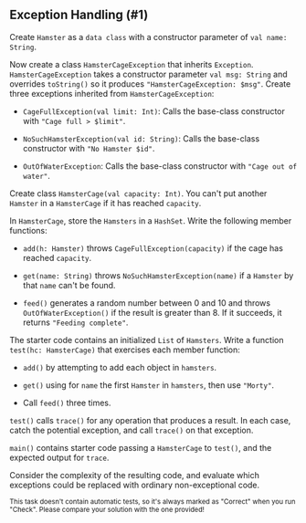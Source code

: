 ## Exception Handling (#1)

Create `Hamster` as a `data class` with a constructor parameter of `val name:
String`.

Now create a class `HamsterCageException` that inherits `Exception`.
`HamsterCageException` takes a constructor parameter `val msg: String` and
overrides `toString()` so it produces `"HamsterCageException: $msg"`. Create
three exceptions inherited from `HamsterCageException`:

- `CageFullException(val limit: Int)`: Calls the base-class constructor with
  `"Cage full > $limit"`.

- `NoSuchHamsterException(val id: String)`: Calls the base-class constructor
  with `"No Hamster $id"`.

- `OutOfWaterException`: Calls the base-class constructor with `"Cage out of
  water"`.

Create class `HamsterCage(val capacity: Int)`. You can't put another `Hamster`
in a `HamsterCage` if it has reached `capacity`.

In `HamsterCage`, store the `Hamsters` in a `HashSet`. Write the following
member functions:

- `add(h: Hamster)` throws `CageFullException(capacity)` if the cage has reached
  `capacity`.

- `get(name: String)` throws `NoSuchHamsterException(name)` if a `Hamster` by
  that `name` can't be found.

- `feed()` generates a random number between 0 and 10 and throws
  `OutOfWaterException()` if the result is greater than 8. If it succeeds, it
  returns `"Feeding complete"`.

The starter code contains an initialized `List` of `Hamsters`. Write a function
`test(hc: HamsterCage)` that exercises each member function:

- `add()` by attempting to add each object in `hamsters`.

- `get()` using for `name` the first `Hamster` in `hamsters`, then use `"Morty"`.

- Call `feed()` three times.

`test()` calls `trace()` for any operation that produces a result. In each
case, catch the potential exception, and call `trace()` on that exception.

`main()` contains starter code passing a `HamsterCage` to `test()`, and the
expected output for `trace`.

Consider the complexity of the resulting code, and evaluate which exceptions
could be replaced with ordinary non-exceptional code.

<sub> This task doesn't contain automatic tests,
so it's always marked as "Correct" when you run "Check".
Please compare your solution with the one provided! </sub>
